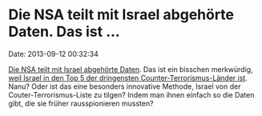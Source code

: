 Die NSA teilt mit Israel abgehörte Daten. Das ist \...
======================================================

Date: 2013-09-12 00:32:34

[Die NSA teilt mit Israel abgehörte
Daten](http://rt.com/news/nsa-shares-data-israel-723/). Das ist ein
bisschen merkwürdig, [weil Israel in den Top 5 der dringensten
Counter-Terrorismus-Länder ist](http://blog.fefe.de/?ts=ace10e25). Nanu?
Oder ist das eine besonders innovative Methode, Israel von der
Couter-Terrorismus-Liste zu tilgen? Indem man ihnen einfach so die Daten
gibt, die sie früher rausspionieren mussten?
